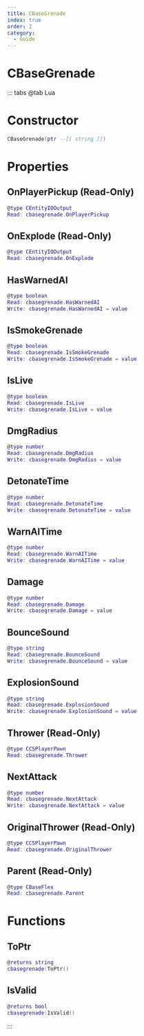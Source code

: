 ```yaml
---
title: CBaseGrenade
index: true
order: 2
category:
  - Guide
---
```


# CBaseGrenade

::: tabs
@tab Lua
# Constructor
```lua
CBaseGrenade(ptr --[[ string ]])
```
# Properties
## OnPlayerPickup (Read-Only)
```lua
@type CEntityIOOutput
Read: cbasegrenade.OnPlayerPickup
```
## OnExplode (Read-Only)
```lua
@type CEntityIOOutput
Read: cbasegrenade.OnExplode
```
## HasWarnedAI 
```lua
@type boolean
Read: cbasegrenade.HasWarnedAI
Write: cbasegrenade.HasWarnedAI = value
```
## IsSmokeGrenade 
```lua
@type boolean
Read: cbasegrenade.IsSmokeGrenade
Write: cbasegrenade.IsSmokeGrenade = value
```
## IsLive 
```lua
@type boolean
Read: cbasegrenade.IsLive
Write: cbasegrenade.IsLive = value
```
## DmgRadius 
```lua
@type number
Read: cbasegrenade.DmgRadius
Write: cbasegrenade.DmgRadius = value
```
## DetonateTime 
```lua
@type number
Read: cbasegrenade.DetonateTime
Write: cbasegrenade.DetonateTime = value
```
## WarnAITime 
```lua
@type number
Read: cbasegrenade.WarnAITime
Write: cbasegrenade.WarnAITime = value
```
## Damage 
```lua
@type number
Read: cbasegrenade.Damage
Write: cbasegrenade.Damage = value
```
## BounceSound 
```lua
@type string
Read: cbasegrenade.BounceSound
Write: cbasegrenade.BounceSound = value
```
## ExplosionSound 
```lua
@type string
Read: cbasegrenade.ExplosionSound
Write: cbasegrenade.ExplosionSound = value
```
## Thrower (Read-Only)
```lua
@type CCSPlayerPawn
Read: cbasegrenade.Thrower
```
## NextAttack 
```lua
@type number
Read: cbasegrenade.NextAttack
Write: cbasegrenade.NextAttack = value
```
## OriginalThrower (Read-Only)
```lua
@type CCSPlayerPawn
Read: cbasegrenade.OriginalThrower
```
## Parent (Read-Only)
```lua
@type CBaseFlex
Read: cbasegrenade.Parent
```
# Functions
## ToPtr
```lua
@returns string
cbasegrenade:ToPtr()
```
## IsValid
```lua
@returns bool
cbasegrenade:IsValid()
```

:::